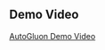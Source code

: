 ## Demo Video

[AutoGluon Demo Video](https://sjsu0-my.sharepoint.com/:v:/g/personal/akshata_madavi_sjsu_edu/Eez4hJErRAtFrQhmA0tp16kB3cXFMNp6wRRJOATRKEeDIg?nav=eyJyZWZlcnJhbEluZm8iOnsicmVmZXJyYWxBcHAiOiJPbmVEcml2ZUZvckJ1c2luZXNzIiwicmVmZXJyYWxBcHBQbGF0Zm9ybSI6IldlYiIsInJlZmVycmFsTW9kZSI6InZpZXciLCJyZWZlcnJhbFZpZXciOiJNeUZpbGVzTGlua0NvcHkifX0&e=MKdpqs)
